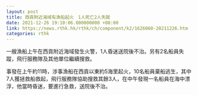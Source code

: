 ```yaml
---
layout: post
title: 西貢附近海域有漁船起火　1人死亡2人失蹤
date: 2021-12-26 19:10:06.000000000 +08:00
link: https://news.rthk.hk/rthk/ch/component/k2/1626060-20211226.htm
categories: rthk
---
```


一艘漁船上午在西貢附近海域發生火警，1人昏迷送院後不治。另有2名船員失蹤，飛行服務隊及其他單位繼續搜救。

事發在上午約11時，涉事漁船在西貢以東約5海里起火，10名船員棄船逃生，其中7人獲拯救船救起，飛行服務隊協助搜救其餘3人，在中午發現一名船員在海中漂浮，他當時昏迷，要進行急救，送院後不治。
